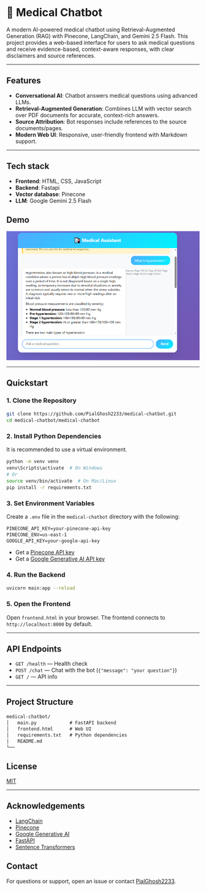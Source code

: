 # 🏥 Medical Chatbot

A modern AI-powered medical chatbot using Retrieval-Augmented Generation (RAG) with Pinecone, LangChain, and Gemini 2.5 Flash. This project provides a web-based interface for users to ask medical questions and receive evidence-based, context-aware responses, with clear disclaimers and source references.

---

## Features
- **Conversational AI**: Chatbot answers medical questions using advanced LLMs.
- **Retrieval-Augmented Generation**: Combines LLM with vector search over PDF documents for accurate, context-rich answers.
- **Source Attribution**: Bot responses include references to the source documents/pages.
- **Modern Web UI**: Responsive, user-friendly frontend with Markdown support.

---
## Tech stack
- **Frontend**: HTML, CSS, JavaScript
- **Backend**: Fastapi
- **Vector database**: Pinecone
- **LLM**: Google Gemini 2.5 Flash



## Demo

![Medical Chatbot UI Screenshot](image/Screenshot.png)

---

## Quickstart

### 1. Clone the Repository
```bash
git clone https://github.com/PialGhosh2233/medical-chatbot.git
cd medical-chatbot/medical-chatbot
```

### 2. Install Python Dependencies
It is recommended to use a virtual environment.
```bash
python -m venv venv
venv\Scripts\activate  # On Windows
# Or
source venv/bin/activate  # On Mac/Linux
pip install -r requirements.txt
```

### 3. Set Environment Variables
Create a `.env` file in the `medical-chatbot` directory with the following:
```
PINECONE_API_KEY=your-pinecone-api-key
PINECONE_ENV=us-east-1
GOOGLE_API_KEY=your-google-api-key
```
- Get a [Pinecone API key](https://app.pinecone.io/)
- Get a [Google Generative AI API key](https://aistudio.google.com/apikey)

### 4. Run the Backend
```bash
uvicorn main:app --reload
```

### 5. Open the Frontend
Open `frontend.html` in your browser. The frontend connects to `http://localhost:8000` by default.

---

## API Endpoints
- `GET /health` — Health check
- `POST /chat` — Chat with the bot (`{"message": "your question"}`)
- `GET /` — API info

---

## Project Structure
```
medical-chatbot/
│   main.py            # FastAPI backend
│   frontend.html      # Web UI
│   requirements.txt   # Python dependencies
|   README.md
└── 
```

## License
[MIT](LICENSE)

---

## Acknowledgements
- [LangChain](https://github.com/langchain-ai/langchain)
- [Pinecone](https://www.pinecone.io/)
- [Google Generative AI](https://ai.google.dev/)
- [FastAPI](https://fastapi.tiangolo.com/)
- [Sentence Transformers](https://www.sbert.net/)


## Contact
For questions or support, open an issue or contact [PialGhosh2233](https://github.com/PialGhosh2233).
